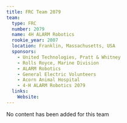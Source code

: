 ```yaml
---
title: FRC Team 2079
team:
  type: FRC
  number: 2079
  name: 4H ALARM Robotics
  rookie_year: 2007
  location: Franklin, Massachusetts, USA
  sponsors:
    - United Technologies, Pratt & Whitney
    - Rolls Royce, Marine Division
    - ALARM Robotics
    - General Electric Volunteers
    - Acorn Animal Hospital
    - 4-H ALARM Robotics 2079
  links:
    Website: 
---
```

No content has been added for this team